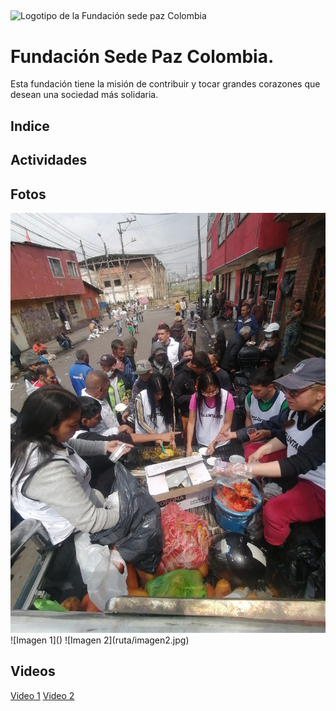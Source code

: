 ##
<img src=".github/Logo fundación.png" alt="Logotipo de la Fundación sede paz Colombia">

# Fundación Sede Paz Colombia.
Esta fundación tiene la misión de contribuir y tocar grandes corazones que desean una sociedad más solidaria.

## Indice
<!-- índice.html -->
## Actividades
<!-- Actividades.html -->

## Fotos
<img src=".github/WhatsApp Image 2023-12-20 at 15.02.33.jpg" alt="imagen 1">
![Imagen 1]()
![Imagen 2](ruta/imagen2.jpg)

## Videos
[Video 1](ruta/video1.mp4)
[Video 2](ruta/video2.mp4)
<link rel="stylesheet" href="styles.css">

